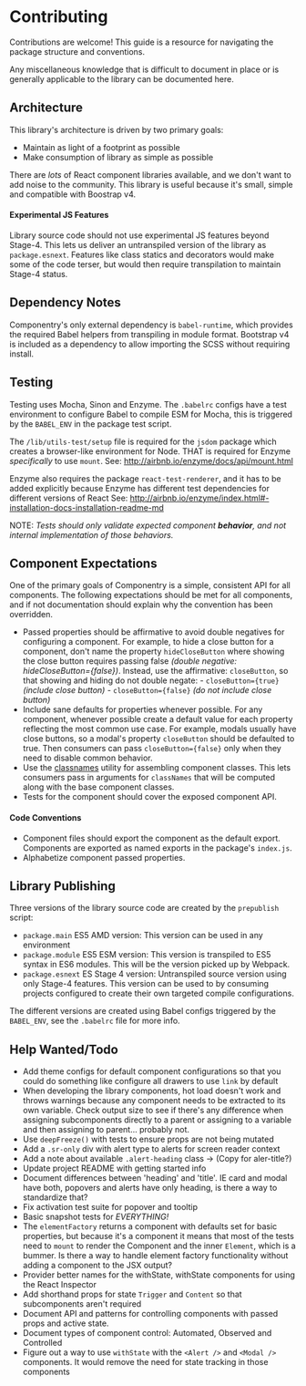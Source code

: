 # Contributing

Contributions are welcome! This guide is a resource for navigating the package
structure and conventions.

Any miscellaneous knowledge that is difficult to document in place or is generally
applicable to the library can be documented here.

## Architecture

This library's architecture is driven by two primary goals:

- Maintain as light of a footprint as possible
- Make consumption of library as simple as possible

There are _lots_ of React component libraries available, and we don't want to add
noise to the community. This library is useful because it's small, simple and
compatible with Boostrap v4.

#### Experimental JS Features

Library source code should not use experimental JS features beyond Stage-4. This lets
us deliver an untranspiled version of the library as `package.esnext`. Features like
class statics and decorators would make some of the code terser, but would then
require transpilation to maintain Stage-4 status.

## Dependency Notes

Componentry's only external dependency is `babel-runtime`, which provides the required
Babel helpers from transpiling in module format. Bootstrap v4 is included as a
dependency to allow importing the SCSS without requiring install.

## Testing

Testing uses Mocha, Sinon and Enzyme. The `.babelrc` configs have a test environment to
configure Babel to compile ESM for Mocha, this is triggered by the `BABEL_ENV` in the
package test script.

The `/lib/utils-test/setup` file is required for the `jsdom` package which creates a
browser-like environment for Node. THAT is required for Enzyme _specifically_ to use
`mount`. See: http://airbnb.io/enzyme/docs/api/mount.html

Enzyme also requires the package `react-test-renderer`, and it has to be added
explicitly because Enzyme has different test dependencies for different versions of
React See:
http://airbnb.io/enzyme/index.html#-installation-docs-installation-readme-md

NOTE: _Tests should only validate expected component **behavior**, and not internal
implementation of those behaviors._

## Component Expectations

One of the primary goals of Componentry is a simple, consistent API for all
components. The following expectations should be met for all components, and if not
documentation should explain why the convention has been overridden.

- Passed properties should be affirmative to avoid double negatives for configuring
  a component. For example, to hide a close button for a component, don't name the
  property `hideCloseButton` where showing the close button requires passing false
  _(double negative: hideCloseButton={false})_. Instead, use the affirmative:
  `closeButton`, so that showing and hiding do not double negate:
      - `closeButton={true}` _(include close button)_
      - `closeButton={false}` _(do not include close button)_
- Include sane defaults for properties whenever possible. For any component, whenever
  possible create a default value for each property reflecting the most common use
  case. For example, modals usually have close buttons, so a modal's property
  `closeButton` should be defaulted to true. Then consumers can pass
  `closeButton={false}` only when they need to disable common behavior.
- Use the [classnames](https://github.com/JedWatson/classnames) utility for
  assembling component classes. This lets consumers pass in arguments for
  `classNames` that will be computed along with the base component classes.
- Tests for the component should cover the exposed component API.

#### Code Conventions

- Component files should export the component as the default export. Components are
  exported as named exports in the package's `index.js`.
- Alphabetize component passed properties.

## Library Publishing

Three versions of the library source code are created by the `prepublish` script:

- `package.main` ES5 AMD version: This version can be used in any environment
- `package.module` ES5 ESM version: This version is transpiled to ES5 syntax in ES6
  modules. This will be the version picked up by Webpack.
- `package.esnext` ES Stage 4 version: Untranspiled source version using only
  Stage-4 features. This version can be used to by consuming projects configured to
  create their own targeted compile configurations.

The different versions are created using Babel configs triggered by the `BABEL_ENV`,
see the `.babelrc` file for more info.

## Help Wanted/Todo

- Add theme configs for default component configurations so that you could do
  something like configure all drawers to use `link` by default
- When developing the library components, hot load doesn't work and throws warnings
  because any component needs to be extracted to its own variable. Check output size
  to see if there's any difference when assigning subcomponents directly to a parent
  or assigning to a variable and then assigning to parent... probably not.
- Use `deepFreeze()` with tests to ensure props are not being mutated
- Add a `.sr-only` div with alert type to alerts for screen reader context
- Add a note about available `.alert-heading` class -> (Copy for aler-title?)
- Update project README with getting started info
- Document differences between 'heading' and 'title'. IE card and modal have both,
  popovers and alerts have only heading, is there a way to standardize that?
- Fix activation test suite for popover and tooltip
- Basic snapshot tests for *EVERYTHING!*
- The `elementFactory` returns a component with defaults set for basic properties,
  but because it's a component it means that most of the tests need to `mount`
  to render the Component and the inner `Element`, which is a bummer. Is there a way
  to handle element factory functionality without adding a component to the JSX
  output?
- Provider better names for the withState, withState components for using the React
  Inspector
- Add shorthand props for state `Trigger` and `Content` so that subcomponents aren't
  required
- Document API and patterns for controlling components with passed props and active
  state.
- Document types of component control: Automated, Observed and Controlled
- Figure out a way to use `withState` with the `<Alert />` and `<Modal />`
  components. It would remove the need for state tracking in those components
